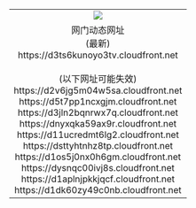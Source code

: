 ﻿<table>
  <tr></tr>
  <tr><td colspan=2 align=center><img src="https://d3ts6kunoyo3tv.cloudfront.net/Up/oGate.jpg" /></td></tr>
  <tr><td colspan=2 align=center>网门动态网址<br/>(最新)
<br>https://d3ts6kunoyo3tv.cloudfront.net
<br/><br/>(以下网址可能失效)
<br>https://d2v6jg5m04w5sa.cloudfront.net
<br>https://d5t7pp1ncxgjm.cloudfront.net
<br>https://d3jln2bqnrwx7q.cloudfront.net
<br>https://dnyxqka59ax9r.cloudfront.net
<br>https://d11ucredmt6lg2.cloudfront.net
<br>https://dsttyhtnhz8tp.cloudfront.net
<br>https://d1os5j0nx0h6gm.cloudfront.net
<br>https://dysnqc00ivj8s.cloudfront.net
<br>https://d1aplnjpkkjqcf.cloudfront.net
<br>https://d1dk60zy49c0nb.cloudfront.net
    </td>
  </tr>
</table>
